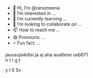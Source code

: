 - 👋 Hi, I’m @ranumeena
- 👀 I’m interested in ...
- 🌱 I’m currently learning ...
- 💞️ I’m looking to collaborate on ...
- 📫 How to reach me ...
- 😄 Pronouns: ...
- ⚡ Fun fact: ...

<!---
ranumeena/ranumeena is a ✨ special ✨ repository because its `README.md` (this file) appears on your GitHub profile.
You can click the Preview link to take a look at your changes.
--->
jauusujwkdisi ja aj aha aua6ene usb671  
h t  t 
g t 

y t 5 5v
